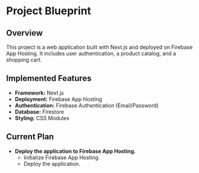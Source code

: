 
# Project Blueprint

## Overview

This project is a web application built with Next.js and deployed on Firebase App Hosting. It includes user authentication, a product catalog, and a shopping cart.

## Implemented Features

*   **Framework:** Next.js
*   **Deployment:** Firebase App Hosting
*   **Authentication:** Firebase Authentication (Email/Password)
*   **Database:** Firestore
*   **Styling:** CSS Modules

## Current Plan

*   **Deploy the application to Firebase App Hosting.**
    *   Initialize Firebase App Hosting.
    *   Deploy the application.
